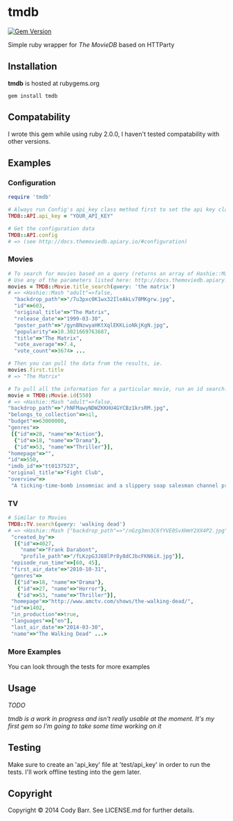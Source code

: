 # tmdb

[![Gem Version](https://badge.fury.io/rb/tmdb.svg)](http://badge.fury.io/rb/tmdb)

Simple ruby wrapper for _The MovieDB_ based on HTTParty

## Installation

**tmdb** is hosted at rubygems.org

`gem install tmdb`

## Compatability

I wrote this gem while using ruby 2.0.0, I haven't tested compatability with other versions.

## Examples

### Configuration
```ruby
require 'tmdb'

# Always run Config's api_key class method first to set the api key class variable
TMDB::API.api_key = "YOUR_API_KEY"

# Get the configuration data
TMDB::API.config
# => (see http://docs.themoviedb.apiary.io/#configuration)
```

### Movies

```ruby
# To search for movies based on a query (returns an array of Hashie::Mash objects)
# Use any of the parameters listed here: http://docs.themoviedb.apiary.io/#get-%2F3%2Fsearch%2Fmovie
movies = TMDB::Movie.title_search(query: 'the matrix')
# => <Hashie::Mash "adult"=>false,
  "backdrop_path"=>"/7u3pxc0K1wx32IleAkLv78MKgrw.jpg",
  "id"=>603,
  "original_title"=>"The Matrix",
  "release_date"=>"1999-03-30",
  "poster_path"=>"/gynBNzwyaHKtXqlEKKLioNkjKgN.jpg",
  "popularity"=>10.3021669763687,
  "title"=>"The Matrix",
  "vote_average"=>7.4,
  "vote_count"=>3674> ...

# Then you can pull the data from the results, ie.
movies.first.title
# => "The Matrix"

# To pull all the information for a particular movie, run an id search:
movie = TMDB::Movie.id(550)
# => <Hashie::Mash "adult"=>false,
"backdrop_path"=>"/hNFMawyNDWZKKHU4GYCBz1krsRM.jpg",
"belongs_to_collection"=>nil,
"budget"=>63000000,
"genres"=>
 [{"id"=>28, "name"=>"Action"},
  {"id"=>18, "name"=>"Drama"},
  {"id"=>53, "name"=>"Thriller"}],
"homepage"=>"",
"id"=>550,
"imdb_id"=>"tt0137523",
"original_title"=>"Fight Club",
"overview"=>
 "A ticking-time-bomb insomniac and a slippery soap salesman channel primal male aggression into a shocking new form of therapy. Their concept catches on, with underground \"fight clubs\" forming in every town, until an eccentric gets in the way and ignites an out-of-control spiral toward oblivion."...>
```

### TV

```ruby
# Similar to Movies
TMDB::TV.search(query: 'walking dead')
# => <Hashie::Mash {"backdrop_path"=>"/nGzg3mn3C6fYVE0SvXHmY2XX4P2.jpg",
 "created_by"=>
  [{"id"=>4027,
    "name"=>"Frank Darabont",
    "profile_path"=>"/fLKzpG3J88lPr8y8dCJbcFKN6iX.jpg"}],
 "episode_run_time"=>[60, 45],
 "first_air_date"=>"2010-10-31",
 "genres"=>
  [{"id"=>18, "name"=>"Drama"},
   {"id"=>27, "name"=>"Horror"},
   {"id"=>53, "name"=>"Thriller"}],
 "homepage"=>"http://www.amctv.com/shows/the-walking-dead/",
 "id"=>1402,
 "in_production"=>true,
 "languages"=>["en"],
 "last_air_date"=>"2014-03-30",
 "name"=>"The Walking Dead" ...>
```

### More Examples

You can look through the tests for more examples

## Usage

_TODO_

_tmdb is a work in progress and isn't really usable at the moment.  It's my first gem so I'm going to take some time working on it_

## Testing

Make sure to create an 'api_key' file at 'test/api_key' in order to run the tests.  I'll work offline testing into the gem later.

## Copyright

Copyright &copy; 2014 Cody Barr. See LICENSE.md for
further details.

